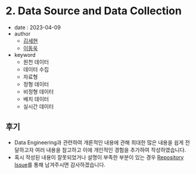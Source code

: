 # 2. Data Source and Data Collection

- date : 2023-04-09
- author
  * [김세현](https://github.com/sehyun-seankim)
  * [이동욱](https://github.com/ehddnr301)
- keyword
  * 원천 데이터
  * 데이터 수집
  * 자료형
  * 정형 데이터
  * 비정형 데이터
  * 배치 데이터
  * 실시간 데이터

## 후기

- Data Engineering과 관련하여 개론적인 내용에 관해 최대한 많은 내용을 쉽게 전달하고자 여러 내용을 참고하고 이에 개인적인 경험을 추가하여 작성하였습니다.
- 혹시 작성된 내용이 잘못되었거나 설명이 부족한 부분이 있는 경우 [Repository Issue](https://github.com/Pseudo-Lab/data-engineering-for-everybody/issues)를 통해 남겨주시면 감사하겠습니다.

<script src="https://utteranc.es/client.js"
        repo="Pseudo-Lab/data-engineering-for-everybody"
        issue-term="pathname"
        label="comments"
        theme="preferred-color-scheme"
        crossorigin="anonymous"
        async>
</script>